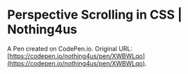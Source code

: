 # Perspective Scrolling in CSS | Nothing4us

A Pen created on CodePen.io. Original URL: [https://codepen.io/nothing4us/pen/XWBWLqo](https://codepen.io/nothing4us/pen/XWBWLqo).


